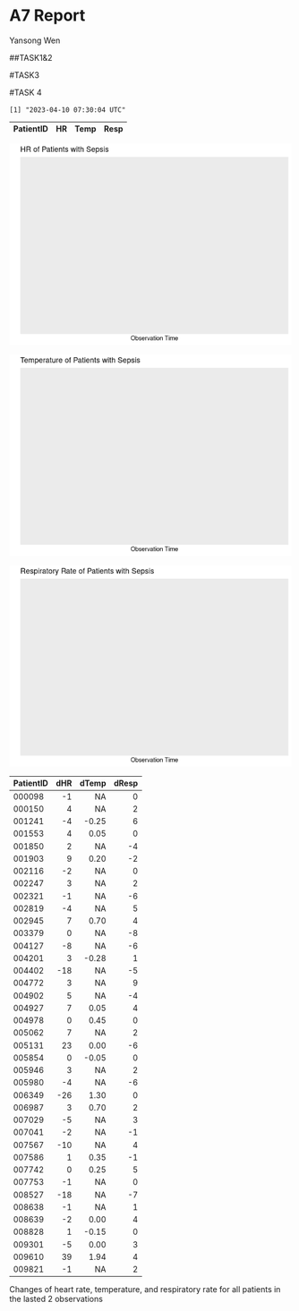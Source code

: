 A7 Report
================
Yansong Wen

\##TASK1&2

\#TASK3

\#TASK 4

    [1] "2023-04-10 07:30:04 UTC"

| PatientID |  HR | Temp | Resp |
|:----------|----:|-----:|-----:|

![](README_files/figure-commonmark/unnamed-chunk-4-1.png)

![](README_files/figure-commonmark/unnamed-chunk-4-2.png)

![](README_files/figure-commonmark/unnamed-chunk-4-3.png)

| PatientID | dHR | dTemp | dResp |
|:----------|----:|------:|------:|
| 000098    |  -1 |    NA |     0 |
| 000150    |   4 |    NA |     2 |
| 001241    |  -4 | -0.25 |     6 |
| 001553    |   4 |  0.05 |     0 |
| 001850    |   2 |    NA |    -4 |
| 001903    |   9 |  0.20 |    -2 |
| 002116    |  -2 |    NA |     0 |
| 002247    |   3 |    NA |     2 |
| 002321    |  -1 |    NA |    -6 |
| 002819    |  -4 |    NA |     5 |
| 002945    |   7 |  0.70 |     4 |
| 003379    |   0 |    NA |    -8 |
| 004127    |  -8 |    NA |    -6 |
| 004201    |   3 | -0.28 |     1 |
| 004402    | -18 |    NA |    -5 |
| 004772    |   3 |    NA |     9 |
| 004902    |   5 |    NA |    -4 |
| 004927    |   7 |  0.05 |     4 |
| 004978    |   0 |  0.45 |     0 |
| 005062    |   7 |    NA |     2 |
| 005131    |  23 |  0.00 |    -6 |
| 005854    |   0 | -0.05 |     0 |
| 005946    |   3 |    NA |     2 |
| 005980    |  -4 |    NA |    -6 |
| 006349    | -26 |  1.30 |     0 |
| 006987    |   3 |  0.70 |     2 |
| 007029    |  -5 |    NA |     3 |
| 007041    |  -2 |    NA |    -1 |
| 007567    | -10 |    NA |     4 |
| 007586    |   1 |  0.35 |    -1 |
| 007742    |   0 |  0.25 |     5 |
| 007753    |  -1 |    NA |     0 |
| 008527    | -18 |    NA |    -7 |
| 008638    |  -1 |    NA |     1 |
| 008639    |  -2 |  0.00 |     4 |
| 008828    |   1 | -0.15 |     0 |
| 009301    |  -5 |  0.00 |     3 |
| 009610    |  39 |  1.94 |     4 |
| 009821    |  -1 |    NA |     2 |

Changes of heart rate, temperature, and respiratory rate for all
patients in the lasted 2 observations
